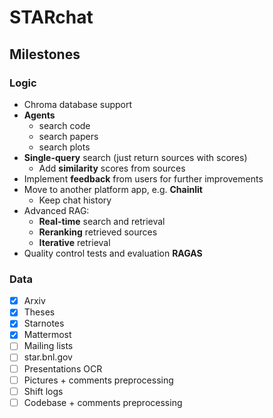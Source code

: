 # STARchat

## Milestones
### Logic
- Chroma database support
- **Agents**
  - search code
  - search papers
  - search plots
- **Single-query** search (just return sources with scores)
  - Add **similarity** scores from sources 
- Implement **feedback** from users for further improvements
- Move to another platform app, e.g. **Chainlit**
  - Keep chat history
- Advanced RAG:
  - **Real-time** search and retrieval
  - **Reranking** retrieved sources
  - **Iterative** retrieval
- Quality control tests and evaluation **RAGAS**

### Data
- [x] Arxiv
- [x] Theses
- [x] Starnotes
- [x] Mattermost
- [ ] Mailing lists
- [ ] star.bnl.gov
- [ ] Presentations OCR
- [ ] Pictures + comments preprocessing 
- [ ] Shift logs
- [ ] Codebase + comments preprocessing 
